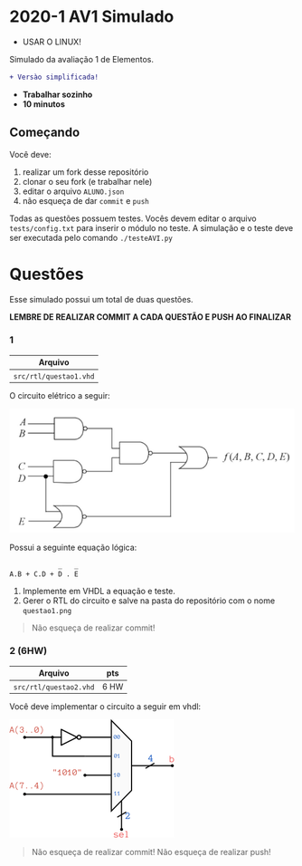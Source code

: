 # 2020-1 AV1 Simulado

- USAR O LINUX!

Simulado da avaliação 1 de Elementos. 

```diff
+ Versào simplificada!
```

- **Trabalhar sozinho**
- **10 minutos**

## Começando

Você deve:

1. realizar um fork desse repositório  
1. clonar o seu fork (e trabalhar nele)
1. editar o arquivo `ALUNO.json`
1. não esqueça de dar `commit` e `push`

Todas as questões possuem testes. Vocês devem editar o arquivo `tests/config.txt` para inserir o módulo no teste. A simulação e o teste deve ser executada pelo comando `./testeAVI.py`

# Questões

Esse simulado possui um total de duas questões.

**LEMBRE DE REALIZAR COMMIT A CADA QUESTÃO E PUSH AO FINALIZAR**

### 1 

| Arquivo                |
| -------                |
| `src/rtl/questao1.vhd` |

O circuito elétrico a seguir:

![](figs/questao1.png)

Possui a seguinte equação lógica:

```
            _   _
A.B + C.D + D . E
```

1. Implemente em VHDL a equação e teste.
1. Gerer o RTL do circuito e salve na pasta do repositório com o nome `questao1.png`

> Não esqueça de realizar commit!

### 2 (6HW)

| Arquivo                | pts  |
| -------                | ---- |
| `src/rtl/questao2.vhd` | 6 HW |

Você deve implementar o circuito a seguir em vhdl:

![](figs/questao2.png)

> Não esqueça de realizar commit!
> Não esqueça de realizar push!










